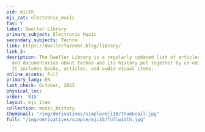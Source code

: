 ```yaml
---
pid: mji16
mji_cat: electronic_music
fav: Y
label: Dweller Library
primary_subject: Electronic Music
secondary_subjects: Techno
link: https://dwellerforever.blog/library/
link_2: 
desription: The Dweller Library is a regularly updated list of articles, interviews
  and documentaries about techno and its history put together by co-editor Ryan Clarke.
  It includes books, articles, and audio-visual items.
online_access: Full
primary_lang: EN
last_check: October, 2023
physical_loc: 
order: '015'
layout: mji_item
collection: music_history
thumbnail: "/img/derivatives/simple/mji16/thumbnail.jpg"
full: "/img/derivatives/simple/mji16/fullwidth.jpg"
---
```

